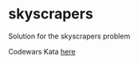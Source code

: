 # skyscrapers
Solution for the skyscrapers problem

Codewars Kata [here](https://www.codewars.com/kata/4-by-4-skyscrapers/java)
